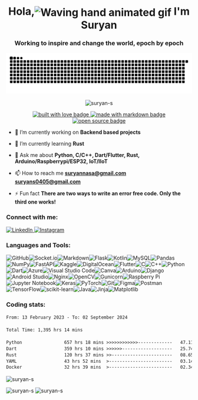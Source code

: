  <h1 align="center"> Hola,<img src="https://raw.githubusercontent.com/nixin72/nixin72/master/wave.gif" alt="Waving hand animated gif" height="45" width="45" align="center" /> I'm Suryan</h1>
<h3 align="center">Working to inspire and change the world, epoch by epoch</h3>

<picture>
  <source media="(prefers-color-scheme: dark)" srcset="https://raw.githubusercontent.com/suryan-s/suryan-s/output/github-contribution-grid-snake-dark.svg" />
  <source media="(prefers-color-scheme: light)" srcset="https://raw.githubusercontent.com/suryan-s/suryan-s/output/github-contribution-grid-snake.svg" />
  <img alt="github-snake" src="https://raw.githubusercontent.com/suryan-s/suryan-s/output/github-contribution-grid-snake-dark.svg" />
</picture>

<p align="center"> <img src="https://komarev.com/ghpvc/?username=suryan-s&label=Profile%20views&color=brightgreen&style=for-the-badge" alt="suryan-s" /> </p>

<p align="center">
  <a href="https://github.com/EddieHubCommunity" target="_blank" rel="noopener noreferrer">
    <img src="https://forthebadge.com/images/badges/built-with-love.svg" alt="built with love badge" />
 </a>
  <a href="https://github.com/EddieHubCommunity" target="_blank" rel="noopener noreferrer">
    <img src="https://forthebadge.com/images/badges/made-with-markdown.svg" alt="made with markdown badge" />
 </a>
  <a href="https://github.com/EddieHubCommunity" target="_blank" rel="noopener noreferrer">
    <img src="https://forthebadge.com/images/badges/open-source.svg" alt="open source badge" />
 </a>
</p>

- 🔭 I’m currently working on **Backend based projects**

- 🌱 I’m currently learning **Rust**

- 💬 Ask me about **Python, C/C++, Dart/Flutter, Rust, Arduino/Raspberrypi/ESP32, IoT/IIoT**

- 📫 How to reach me **suryannasa@gmail.com suryans0405@gmail.com**

- ⚡ Fun fact **There are two ways to write an error free code. Only the third one works!**

<h3 align="left">Connect with me:</h3>
<p align="left">
<a href="https://linkedin.com/in/suryansanal" target="blank">

![LinkedIn](https://img.shields.io/badge/linkedin-%230077B5.svg?style=for-the-badge&logo=linkedin&logoColor=white)</a><a href="https://www.instagram.com/me_suryan/" target="blank">
![Instagram](https://img.shields.io/badge/Instagram-%23E4405F.svg?style=for-the-badge&logo=Instagram&logoColor=white)
</a>
</p>

<h3 align="left">Languages and Tools:</h3>

![GitHub](https://img.shields.io/badge/github-%23121011.svg?style=for-the-badge&logo=github&logoColor=white)![Socket.io](https://img.shields.io/badge/Socket.io-black?style=for-the-badge&logo=socket.io&badgeColor=010101)![Markdown](https://img.shields.io/badge/markdown-%23000000.svg?style=for-the-badge&logo=markdown&logoColor=white)![Flask](https://img.shields.io/badge/flask-%23000.svg?style=for-the-badge&logo=flask&logoColor=white)![Kotlin](https://img.shields.io/badge/kotlin-%237F52FF.svg?style=for-the-badge&logo=kotlin&logoColor=white)![MySQL](https://img.shields.io/badge/mysql-%2300f.svg?style=for-the-badge&logo=mysql&logoColor=white)![Pandas](https://img.shields.io/badge/pandas-%23150458.svg?style=for-the-badge&logo=pandas&logoColor=white)![NumPy](https://img.shields.io/badge/numpy-%23013243.svg?style=for-the-badge&logo=numpy&logoColor=white)![FastAPI](https://img.shields.io/badge/FastAPI-005571?style=for-the-badge&logo=fastapi)![Kaggle](https://img.shields.io/badge/Kaggle-035a7d?style=for-the-badge&logo=kaggle&logoColor=white)![DigitalOcean](https://img.shields.io/badge/DigitalOcean-%230167ff.svg?style=for-the-badge&logo=digitalOcean&logoColor=white)![Flutter](https://img.shields.io/badge/Flutter-%2302569B.svg?style=for-the-badge&logo=Flutter&logoColor=white)![C](https://img.shields.io/badge/c-%2300599C.svg?style=for-the-badge&logo=c&logoColor=white)![C++](https://img.shields.io/badge/c++-%2300599C.svg?style=for-the-badge&logo=c%2B%2B&logoColor=white)![Python](https://img.shields.io/badge/python-3670A0?style=for-the-badge&logo=python&logoColor=ffdd54)![Dart](https://img.shields.io/badge/dart-%230175C2.svg?style=for-the-badge&logo=dart&logoColor=white)![Azure](https://img.shields.io/badge/azure-%230072C6.svg?style=for-the-badge&logo=microsoftazure&logoColor=white)![Visual Studio Code](https://img.shields.io/badge/Visual%20Studio%20Code-0078d7.svg?style=for-the-badge&logo=visual-studio-code&logoColor=white)![Canva](https://img.shields.io/badge/Canva-%2300C4CC.svg?style=for-the-badge&logo=Canva&logoColor=white)![Arduino](https://img.shields.io/badge/-Arduino-00979D?style=for-the-badge&logo=Arduino&logoColor=white)![Django](https://img.shields.io/badge/django-%23092E20.svg?style=for-the-badge&logo=django&logoColor=white)![Android Studio](https://img.shields.io/badge/Android%20Studio-3DDC84.svg?style=for-the-badge&logo=android-studio&logoColor=white)![Nginx](https://img.shields.io/badge/nginx-%23009639.svg?style=for-the-badge&logo=nginx&logoColor=white)![OpenCV](https://img.shields.io/badge/opencv-%23white.svg?style=for-the-badge&logo=opencv&logoColor=white)![Gunicorn](https://img.shields.io/badge/gunicorn-%298729.svg?style=for-the-badge&logo=gunicorn&logoColor=white)![Raspberry Pi](https://img.shields.io/badge/-RaspberryPi-C51A4A?style=for-the-badge&logo=Raspberry-Pi)![Jupyter Notebook](https://img.shields.io/badge/jupyter-%23FA0F00.svg?style=for-the-badge&logo=jupyter&logoColor=white)![Keras](https://img.shields.io/badge/Keras-%23D00000.svg?style=for-the-badge&logo=Keras&logoColor=white)![PyTorch](https://img.shields.io/badge/PyTorch-%23EE4C2C.svg?style=for-the-badge&logo=PyTorch&logoColor=white)![Git](https://img.shields.io/badge/git-%23F05033.svg?style=for-the-badge&logo=git&logoColor=white)![Figma](https://img.shields.io/badge/figma-%23F24E1E.svg?style=for-the-badge&logo=figma&logoColor=white)![Postman](https://img.shields.io/badge/Postman-FF6C37?style=for-the-badge&logo=postman&logoColor=white)![TensorFlow](https://img.shields.io/badge/TensorFlow-%23FF6F00.svg?style=for-the-badge&logo=TensorFlow&logoColor=white)![scikit-learn](https://img.shields.io/badge/scikit--learn-%23F7931E.svg?style=for-the-badge&logo=scikit-learn&logoColor=white)![Java](https://img.shields.io/badge/java-%23ED8B00.svg?style=for-the-badge&logo=java&logoColor=white)![Jinja](https://img.shields.io/badge/jinja-white.svg?style=for-the-badge&logo=jinja&logoColor=black)![Matplotlib](https://img.shields.io/badge/Matplotlib-%23ffffff.svg?style=for-the-badge&logo=Matplotlib&logoColor=black)

<p>
 
 <h3 align="left">Coding stats:</h3>

<!--START_SECTION:waka-->

```txt
From: 13 February 2023 - To: 02 September 2024

Total Time: 1,395 hrs 14 mins

Python                657 hrs 18 mins >>>>>>>>>>>>-------------   47.11 %
Dart                  359 hrs 10 mins >>>>>>-------------------   25.74 %
Rust                  120 hrs 37 mins >>-----------------------   08.65 %
YAML                  43 hrs 52 mins  >------------------------   03.14 %
Docker                32 hrs 39 mins  >------------------------   02.34 %
```

<!--END_SECTION:waka-->
</p>

<p><img align="center" src="https://github-readme-stats.vercel.app/api/top-langs?username=suryan-s&show_icons=true&locale=en&layout=compact&theme=synthwave&count_private=true" alt="suryan-s" /></p>

<p float="left">
  <img src="https://github-readme-stats.vercel.app/api?username=suryan-s&show_icons=true&locale=en&count_private=true&theme=synthwave" alt="suryan-s" />
  <img src="https://github-readme-streak-stats.herokuapp.com/?user=suryan-s&theme=synthwave" alt="suryan-s" />
</p>

